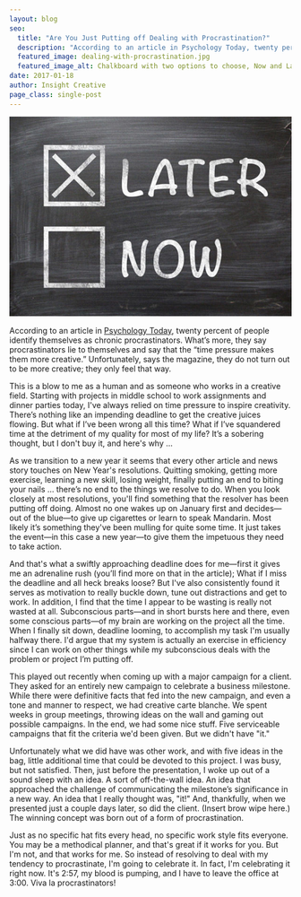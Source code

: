 ```yaml
---
layout: blog
seo:
  title: "Are You Just Putting off Dealing with Procrastination?"
  description: "According to an article in Psychology Today, twenty percent of people identify themselves as chronic procrastinators. What's more, they say procrastinators lie to themselves and say that the 'time pressure makes them more creative.'"
  featured_image: dealing-with-procrastination.jpg
  featured_image_alt: Chalkboard with two options to choose, Now and Later
date: 2017-01-18
author: Insight Creative
page_class: single-post
---
```


![Chalkboard with two options to choose, Now and Later](dealing-with-procrastination.jpg)

According to an article in <a href="https://www.psychologytoday.com/articles/200308/procrastination-ten-things-know" target="_blank" rel="noopener noreferrer">Psychology Today</a>, twenty percent of people identify themselves as chronic procrastinators. What’s more, they say procrastinators lie to themselves and say that the “time pressure makes them more creative.” Unfortunately, says the magazine, they do not turn out to be more creative; they only feel that way.

This is a blow to me as a human and as someone who works in a creative field. Starting with projects in middle school to work assignments and dinner parties today, I've always relied on time pressure to inspire creativity. There’s nothing like an impending deadline to get the creative juices flowing. But what if I’ve been wrong all this time? What if I’ve squandered time at the detriment of my quality for most of my life? It’s a sobering thought, but I don't buy it, and here's why …

As we transition to a new year it seems that every other article and news story touches on New Year's resolutions. Quitting smoking, getting more exercise, learning a new skill, losing weight, finally putting an end to biting your nails … there’s no end to the things we resolve to do. When you look closely at most resolutions, you'll find something that the resolver has been putting off doing. Almost no one wakes up on January first and decides—out of the blue—to give up cigarettes or learn to speak Mandarin. Most likely it’s something they've been mulling for quite some time. It just takes the event—in this case a new year—to give them the impetuous they need to take action.

And that's what a swiftly approaching deadline does for me—first it gives me an adrenaline rush (you’ll find more on that in the article); What if I miss the deadline and all heck breaks loose? But I've also consistently found it serves as motivation to really buckle down, tune out distractions and get to work. In addition, I find that the time I appear to be wasting is really not wasted at all. Subconscious parts—and in short bursts here and there, even some conscious parts—of my brain are working on the project all the time. When I finally sit down, deadline looming, to accomplish my task I'm usually halfway there. I'd argue that my system is actually an exercise in efficiency since I can work on other things while my subconscious deals with the problem or project I’m putting off.

This played out recently when coming up with a major campaign for a client. They asked for an entirely new campaign to celebrate a business milestone. While there were definitive facts that fed into the new campaign, and even a tone and manner to respect, we had creative carte blanche. We spent weeks in group meetings, throwing ideas on the wall and gaming out possible campaigns. In the end, we had some nice stuff. Five serviceable campaigns that fit the criteria we'd been given. But we didn't have "it."

Unfortunately what we did have was other work, and with five ideas in the bag, little additional time that could be devoted to this project. I was busy, but not satisfied. Then, just before the presentation, I woke up out of a sound sleep with an idea. A sort of off-the-wall idea. An idea that approached the challenge of communicating the milestone’s significance in a new way. An idea that I really thought was, "it!" And, thankfully, when we presented just a couple days later, so did the client. (Insert brow wipe here.) The winning concept was born out of a form of procrastination.

Just as no specific hat fits every head, no specific work style fits everyone. You may be a methodical planner, and that's great if it works for you. But I'm not, and that works for me. So instead of resolving to deal with my tendency to procrastinate, I'm going to celebrate it. In fact, I'm celebrating it right now. It's 2:57, my blood is pumping, and I have to leave the office at 3:00. Viva la procrastinators!
